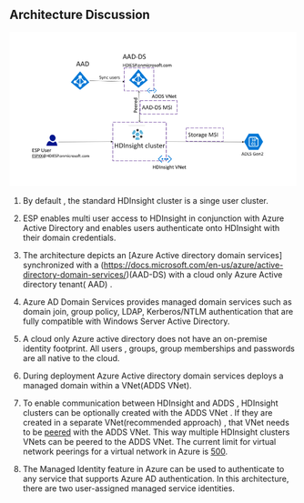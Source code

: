 
## Architecture Discussion 

![HDICreate6](https://github.com/arnabganguly/HDInsightESPLab/blob/master/images/Picture56.png) 

1. By default , the standard HDInsight cluster is a singe user cluster. 
2. ESP enables multi user access to HDInsight in conjunction with Azure Active Directory  and enables users authenticate onto HDInsight with their domain credentials. 

3. The architecture depicts an [Azure Active directory domain services] synchronized with a (https://docs.microsoft.com/en-us/azure/active-directory-domain-services/)(AAD-DS) with a cloud only Azure Active directory tenant( AAD) . 

4. Azure AD Domain Services provides managed domain services such as domain join, group policy, LDAP, Kerberos/NTLM authentication that are fully compatible with Windows Server Active Directory.

5. A cloud only Azure active directory does not have an on-premise identity footprint. All users , groups, group memberships and passwords are all native to the cloud. 

6. During deployment Azure Active directory domain services deploys a managed domain within a VNet(ADDS VNet). 

7. To enable communication between HDInsight and ADDS , HDInsight clusters can be optionally created with the ADDS VNet . If they are created in a separate VNet(recommended approach) , that VNet needs to be [peered](https://docs.microsoft.com/en-us/azure/virtual-network/virtual-network-peering-overview) with the ADDS VNet. This way multiple HDInsight clusters VNets can be peered to the ADDS VNet. The current limit for virtual network peerings for a virtual network in Azure is [500](https://docs.microsoft.com/en-us/azure/azure-subscription-service-limits). 

8. The Managed Identity feature in Azure can be used to authenticate to any service that supports Azure AD authentication. In this architecture, there are two user-assigned managed service identities.  

<!--stackedit_data:
eyJoaXN0b3J5IjpbMTE1MjUyODQ2MiwtNzkzNjU4MDYzLDIwNT
IyMTQ5ODksLTIwNjg2NzU5OTMsLTE2OTU3MjY3MzYsOTY3ODY1
MDI4LC0xNzY3MDQ5MDM4LC0xODA1MTU3MzkwLC0xNzY2OTM3Nj
k4XX0=
-->